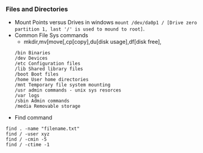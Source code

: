 ### Files and Directories

* Mount Points versus Drives in windows `mount /dev/da0p1 / [Drive zero partition 1, last '/' is used to mound to root]`. 
* Common File Sys commands
  * mkdir,mv[move[,cp[copy],du[disk usage],df[disk free],
  ```
  /bin Binaries
  /dev Devices
  /etc Configuration files
  /lib Shared library files
  /boot Boot files
  /home User home directories
  /mnt Temporary file system mounting
  /usr admin commands - unix sys resorces
  /var logs
  /sbin Admin commands
  /media Removable storage
  ```
* Find command
```
find . -name "filename.txt"
find / -user xyz
find / -cmin -5
find / -ctime -1
```

